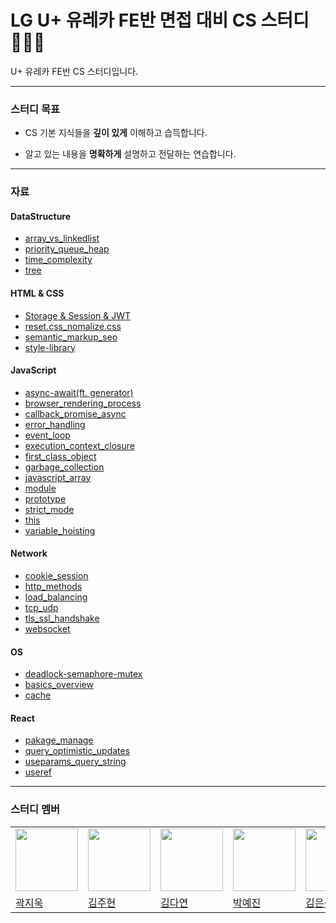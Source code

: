 #  LG U+ 유레카 FE반 면접 대비 CS 스터디  👨🏻‍💻

U+ 유레카 FE반 CS 스터디입니다.

---

### 스터디 목표
* CS 기본 지식들을 **깊이 있게** 이해하고 습득합니다.

* 알고 있는 내용을 **명확하게** 설명하고 전달하는 연습합니다.

---

### 자료

#### DataStructure

- [array_vs_linkedlist](https://github.com/gwagjiug/Eureka_CS_Study/blob/main/DataStructure/array_vs_linkedlist.md)
- [priority_queue_heap](https://github.com/gwagjiug/Eureka_CS_Study/blob/main/DataStructure/priority_queue_heap.md)
- [time_complexity](https://github.com/gwagjiug/Eureka_CS_Study/blob/main/DataStructure/time_complexity.md)
- [tree](https://github.com/gwagjiug/Eureka_CS_Study/blob/main/DataStructure/tree.md)

#### HTML & CSS

- [Storage & Session & JWT](https://github.com/gwagjiug/Eureka_CS_Study/blob/main/HTML_CSS/Storage%20%26%20Session%20%26%20JWT.md)
- [reset.css_nomalize.css](https://github.com/gwagjiug/Eureka_CS_Study/blob/main/HTML_CSS/reset.css_nomalize.css.md)
- [semantic_markup_seo](https://github.com/gwagjiug/Eureka_CS_Study/blob/main/HTML_CSS/semantic_markup_seo.md)
- [style-library](https://github.com/gwagjiug/Eureka_CS_Study/blob/main/HTML_CSS/style-library.md)

#### JavaScript

- [async-await(ft. generator)](https://github.com/gwagjiug/Eureka_CS_Study/blob/main/Javascript/async-await(ft.%20generator).md)
- [browser_rendering_process](https://github.com/gwagjiug/Eureka_CS_Study/blob/main/Javascript/browser-rendering-process.md)
- [callback_promise_async](https://github.com/gwagjiug/Eureka_CS_Study/blob/main/Javascript/callback_promise_async.md)
- [error_handling](https://github.com/gwagjiug/Eureka_CS_Study/blob/main/Javascript/error-handling.md)
- [event_loop](https://github.com/gwagjiug/Eureka_CS_Study/blob/main/Javascript/event_loop_task_queue.md)
- [execution_context_closure](https://github.com/gwagjiug/Eureka_CS_Study/blob/main/Javascript/execution%20context_closure.md)
- [first_class_object](https://github.com/gwagjiug/Eureka_CS_Study/blob/main/Javascript/first_class_object.md)
- [garbage_collection](https://github.com/gwagjiug/Eureka_CS_Study/blob/main/Javascript/garbage_collection.md)
- [javascript_array](https://github.com/gwagjiug/Eureka_CS_Study/blob/main/Javascript/javascript_array.md)
- [module](https://github.com/gwagjiug/Eureka_CS_Study/blob/main/Javascript/module.md)
- [prototype](https://github.com/gwagjiug/Eureka_CS_Study/blob/main/Javascript/prototype.md)
- [strict_mode](https://github.com/gwagjiug/Eureka_CS_Study/blob/main/Javascript/strict_mode.md)
- [this](https://github.com/gwagjiug/Eureka_CS_Study/blob/main/Javascript/this.md)
- [variable_hoisting](https://github.com/gwagjiug/Eureka_CS_Study/blob/main/Javascript/variable.md)

#### Network

- [cookie_session](https://github.com/gwagjiug/Eureka_CS_Study/blob/main/Network/network_cookie_session.md)
- [http_methods](https://github.com/gwagjiug/Eureka_CS_Study/blob/main/Network/network_http_methods.md)
- [load_balancing](https://github.com/gwagjiug/Eureka_CS_Study/blob/main/Network/network_load_balancing.md)
- [tcp_udp](https://github.com/gwagjiug/Eureka_CS_Study/blob/main/Network/network_tcp_udp.md)
- [tls_ssl_handshake](https://github.com/gwagjiug/Eureka_CS_Study/blob/main/Network/network_tls_ssl_handshake.md)
- [websocket](https://github.com/gwagjiug/Eureka_CS_Study/blob/main/Network/network_websocket.md)

#### OS

- [deadlock-semaphore-mutex](https://github.com/gwagjiug/Eureka_CS_Study/blob/main/OS/os-deadlock-semaphore-mutex.md)
- [basics_overview](https://github.com/gwagjiug/Eureka_CS_Study/blob/main/OS/os_basics_overview.md)
- [cache](https://github.com/gwagjiug/Eureka_CS_Study/blob/main/OS/os_cache.md)

#### React

- [pakage_manage](https://github.com/gwagjiug/Eureka_CS_Study/blob/main/React/pakage_manager.md)
- [query_optimistic_updates](https://github.com/gwagjiug/Eureka_CS_Study/blob/main/React/react_query_optimistic_updates.md)
- [useparams_query_string](https://github.com/gwagjiug/Eureka_CS_Study/blob/main/React/useparams_query_string.md)
- [useref](https://github.com/gwagjiug/Eureka_CS_Study/blob/main/React/useref.md)
---


### 스터디 멤버

<table>
  <tr>
    <td><a href="https://github.com/gwagjiug"><img src="https://avatars.githubusercontent.com/u/99489686?v=4" width="100"></a></td>
    <td><a href="https://github.com/corinthionia"><img src="https://avatars.githubusercontent.com/u/79887293?v=4" width="100"></a></td>
    <td><a href="https://github.com/dyeon-dev"><img src="https://avatars.githubusercontent.com/u/93921784?v=4" width="100"></a></td>
    <td><a href="https://github.com/uiop5809"><img src="https://avatars.githubusercontent.com/u/97819580?v=4" width="100"></a></td>
    <td><a href="https://github.com/unfamiliar-sik-dev"><img src="https://avatars.githubusercontent.com/u/172105103?v=4" width="100"></a></td>
  </tr>
  <tr>
    <td><a href="https://github.com/gwagjiug">곽지욱</a></td>
    <td><a href="https://github.com/corinthionia">김주현</a></td>
    <td><a href="https://github.com/dyeon-dev">김다연</a></td>
    <td><a href="https://github.com/uiop5809">박예진</a></td>
    <td><a href="https://github.com/unfamiliar-sik-dev">김은식</a></td>
  </tr>
</table>
